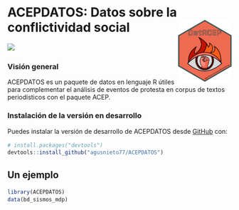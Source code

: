 
# ACEPDATOS: Datos sobre la conflictividad social<img src="man/figures/logo.png" align="right" height="139"/>

<!-- badges: start -->
[![](https://img.shields.io/badge/devel%20version-0.0.0.9000-blue.svg)](https://github.com/agusnieto77/ACAPDATOS)
<!-- badges: end -->

### Visión general

ACEPDATOS es un paquete de datos en lenguaje R útiles para complementar el análisis de eventos de protesta en corpus de textos periodísticos con el paquete ACEP.

### Instalación de la versión en desarrollo

Puedes instalar la versión de desarrollo de ACEPDATOS desde
[GitHub](https://github.com/) con:

``` r
# install.packages("devtools")
devtools::install_github("agusnieto77/ACEPDATOS")
```

## Un ejemplo

``` r
library(ACEPDATOS)
data(bd_sismos_mdp)
```

